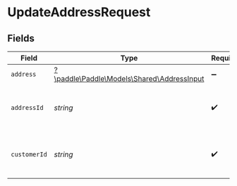 # UpdateAddressRequest


## Fields

| Field                                                                             | Type                                                                              | Required                                                                          | Description                                                                       | Example                                                                           |
| --------------------------------------------------------------------------------- | --------------------------------------------------------------------------------- | --------------------------------------------------------------------------------- | --------------------------------------------------------------------------------- | --------------------------------------------------------------------------------- |
| `address`                                                                         | [?\paddle\Paddle\Models\Shared\AddressInput](../../models/shared/AddressInput.md) | :heavy_minus_sign:                                                                | N/A                                                                               |                                                                                   |
| `addressId`                                                                       | *string*                                                                          | :heavy_check_mark:                                                                | Paddle ID of the address entity to work with.                                     | add_01gvcz6r0t0g5cphhwd8n952gb                                                    |
| `customerId`                                                                      | *string*                                                                          | :heavy_check_mark:                                                                | Paddle ID of the customer entity to work with.                                    | ctm_01gw1xk43eqy2rrf0cs93zvm6t                                                    |